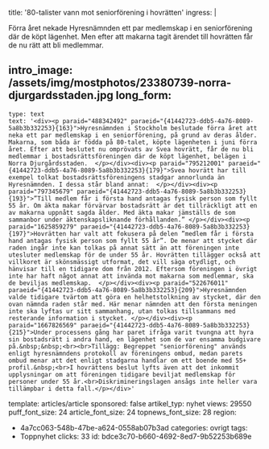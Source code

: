 title: '80-talister vann mot seniorförening i hovrätten'
ingress: |
  <p><span class="TextRun SCXW238728475"><span class="NormalTextRun SCXW238728475">Förra året nekade Hyresnämnden ett par medlemskap i en seniorförening där de köpt lägenhet. Men efter att makarna tagit ärendet till hovrätten får de nu rätt att bli medlemmar.</span></span>
  </p>
  
intro_image: /assets/img/mostphotos/23380739-norra-djurgardsstaden.jpg
long_form:
  -
    type: text
    text: '<div><p paraid="488342492" paraeid="{41442723-ddb5-4a76-8089-5a8b3b332253}{163}">Hyresnämnden i Stockholm beslutade förra året att neka ett par medlemskap i en seniorförening, på grund av deras ålder. Makarna, som båda är födda på 80-talet, köpte lägenheten i juni förra året. Efter att beslutet nu omprövats av Svea hovrätt, får de nu bli medlemmar i bostadsrättsföreningen där de köpt lägenhet, belägen i Norra Djurgårdsstaden.  </p></div><div><p paraid="795212001" paraeid="{41442723-ddb5-4a76-8089-5a8b3b332253}{179}">Svea hovrätt har till exempel tolkat bostadsrättsföreningens stadgar annorlunda än Hyresnämnden. I dessa står bland annat:  </p></div><div><p paraid="797345679" paraeid="{41442723-ddb5-4a76-8089-5a8b3b332253}{193}">”Till medlem får i första hand antagas fysisk person som fyllt 55 år. Om äkta makar förvärvar bostadsrätt är det tillräckligt att en av makarna uppnått sagda ålder. Med äkta makar jämställs de som sammanbor under äktenskapsliknande förhållanden.” </p></div><div><p paraid="1625859279" paraeid="{41442723-ddb5-4a76-8089-5a8b3b332253}{197}">Hovrätten har valt att fokusera på delen ”medlem får i första hand antagas fysisk person som fyllt 55 år”. De menar att stycket där raden ingår inte kan tolkas på annat sätt än att föreningen inte utesluter medlemskap för de under 55 år. Hovrätten tillägger också att villkoret är skönsmässigt utformat, det vill säga otydligt, och hänvisar till en tidigare dom från 2012. Eftersom föreningen i övrigt inte har haft något annat att invända mot makarna som medlemmar, ska de beviljas medlemskap.  </p></div><div><p paraid="522676011" paraeid="{41442723-ddb5-4a76-8089-5a8b3b332253}{209}">Hyresnämnden valde tidigare tvärtom att göra en helhetstolkning av stycket, där den ovan nämnda raden står med. Här menar nämnden att den första meningen inte ska lyftas ur sitt sammanhang, utan tolkas tillsammans med resterande information i stycket. </p></div><div><p paraid="1667826569" paraeid="{41442723-ddb5-4a76-8089-5a8b3b332253}{215}">Under processens gång har paret ifråga varit tvungna att hyra sin bostadsrätt i andra hand, en lägenhet som de var ensamma budgivare på.&nbsp;&nbsp;<br><br>Tillägg: Begreppet "seniorförening" används enligt hyresnämndens protokoll av föreningens ombud, medan parets ombud menar att det enligt stadgarna handlar om ett boende med 55+ profil.&nbsp;<br>I hovrättens beslut lyfts även att det inkommit upplysningar om att föreningen tidigare beviljat medlemskap för personer under 55 år.<br>Diskrimineringslagen ansågs inte heller vara tillämpbar i detta fall.</p></div>'
template: articles/article
sponsored: false
artikel_typ: nyhet
views: 29550
puff_font_size: 24
article_font_size: 24
topnews_font_size: 28
region:
  - 4a7cc063-548b-47be-a624-0558ab07b3ad
categories: ovrigt
tags:
  - Toppnyhet
clicks: 33
id: bdce3c70-b660-4692-8ed7-9b52253b689e
